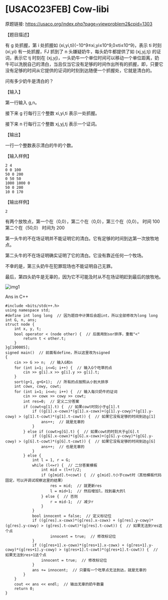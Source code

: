 # [USACO23FEB] Cow-libi

原题链接: https://usaco.org/index.php?page=viewproblem2&cpid=1303

【题目描述】

有 g 处抓握，第 i 处抓握如 (xi,yi,ti)(−10^9≤xi,yi≤10^9,0≤ti≤10^9)，表示 ti 时刻 (xi,yi) 有一处抓握，FJ 抓到了 n 头嫌疑奶牛，每头奶牛都提供了如 (xj,yj,tj) 的证词，表示它 tj 时刻在 (xj,yj)，一头奶牛一个单位时间可以移动一个单位距离，奶牛可以洗脱自己的清白，当且仅当它没有足够的时间作出所有的抓握，即，只要它没有足够的时间从它提供的证词的时刻到达随便一个抓握处，它就是清白的。

问有多少奶牛是清白的？

【输入】

第一行输入 g,n。

接下来 g 行每行三个整数 xi,yi,ti 表示一处抓握。

接下来 n 行每行三个整数 xj,yj,tj 表示一个证词。

【输出】

一行一个整数表示清白的牛的个数。

【输入样例】

```
2 4
0 0 100
50 0 200
0 50 50
1000 1000 0
50 0 200
10 0 170
```

【输出样例】

```
2
```

有两个放牧点，第一个在（0,0），第二个在（0,0），第三个在（0,0）。
 时间 100
 第二个在（50,0）
 时间为 200

第一头牛的不在场证明并不能证明它的清白。它有足够的时间到达第一次放牧地点。

第二头牛的不在场证明确实证明了它的清白。它没有靠近任何一个牧场。

不幸的是，第三头奶牛在犯罪现场也不能证明自己无罪。

最后，第四头奶牛是无辜的，因为它不可能及时从不在场证明赶到最后的放牧地。

![img1](https://github.com/madfrov/AP-USACO/blob/main/Sliver/Scoreing1.jpg)

Ans in C++
```
#include <bits/stdc++.h>
using namespace std;
#define int long long  // 因为题目中计算后会超int，所以全部修改为long long
int G, n, ans;
struct node {
    int x, y, t;
    bool operator < (node other) {  // 后面用到sor排序，重载"<"
        return t < other.t;
    }
}g[100005];
signed main()  // 前面有define，所以这里改为signed
{
    cin >> G >> n;  // 输入G和n
    for (int i=1; i<=G; i++) {  // 输入G个吃草的点
        cin >> g[i].x >> g[i].y >> g[i].t;
    }
    sort(g+1, g+G+1);  // 所有的点按照从小到大排序
    int cowx, cowy, cowt;
    for (int i=1; i<=n; i++) {  // 输入每只奶牛的证词
        cin >> cowx >> cowy >> cowt;
        int res=0;  // 定义二分答案
        if (cowt<g[1].t) {  // 如果cowt时刻小于g[1].t
            if ((g[1].x-cowx)*(g[1].x-cowx)+(g[1].y-cowy)*(g[1].y-cowy) > (g[1].t-cowt)*(g[1].t-cowt)) {  // 如果它没有足够的时间到达g[1]
                ans++;  // 就是无辜的
            }
        } else if (cowt>g[G].t) {  // 如果cowt的时刻大于g[G].t
            if ((g[G].x-cowx)*(g[G].x-cowx)+(g[G].y-cowy)*(g[G].y-cowy) > (g[G].t-cowt)*(g[G].t-cowt)) {  // 如果它没有足够的时间到达g[G]
                ans++;  // 也是无辜的
            }
        } else {
            int l = 1, r = G;
            while (l<=r) {  // 二分答案模板
                int mid = (l+r)/2;
                if (g[mid].t<cowt) {  // g[mid].t小于cowt时（其他模板代码固定，可以开调试观察这里的结果）
                    res = mid;  // 就更新res
                    l = mid+1;  // 然后增加l，找到最大的l
                } else {  // 否则
                    r = mid-1;  // 减少r
                }
            }
            bool innocent = false;  // 定义标记位
            if ((g[res].x-cowx)*(g[res].x-cowx) + (g[res].y-cowy)*(g[res].y-cowy) > (g[res].t-cowt)*(g[res].t-cowt)) {  // 如果无法到res这个点
                    innocent = true;  // 修改标记位
            }
            if ((g[res+1].x-cowx)*(g[res+1].x-cowx) + (g[res+1].y-cowy)*(g[res+1].y-cowy) > (g[res+1].t-cowt)*(g[res+1].t-cowt)) {  // 如果无法到res+1这个点
                innocent = true;  // 修改标记位
            }
            ans += innocent;  // 只要有一个吃草点无法到达，就是无辜的
        }
    }
    cout << ans << endl;  // 输出无辜的奶牛数量
    return 0;
}
```
